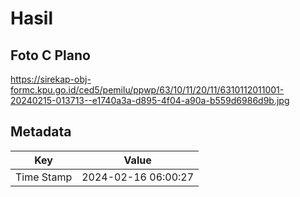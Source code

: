 # Hasil

## Foto C Plano

https://sirekap-obj-formc.kpu.go.id/ced5/pemilu/ppwp/63/10/11/20/11/6310112011001-20240215-013713--e1740a3a-d895-4f04-a90a-b559d6986d9b.jpg


## Metadata

| Key        | Value               |
| ---------- | ------------------- |
| Time Stamp | 2024-02-16 06:00:27 |



